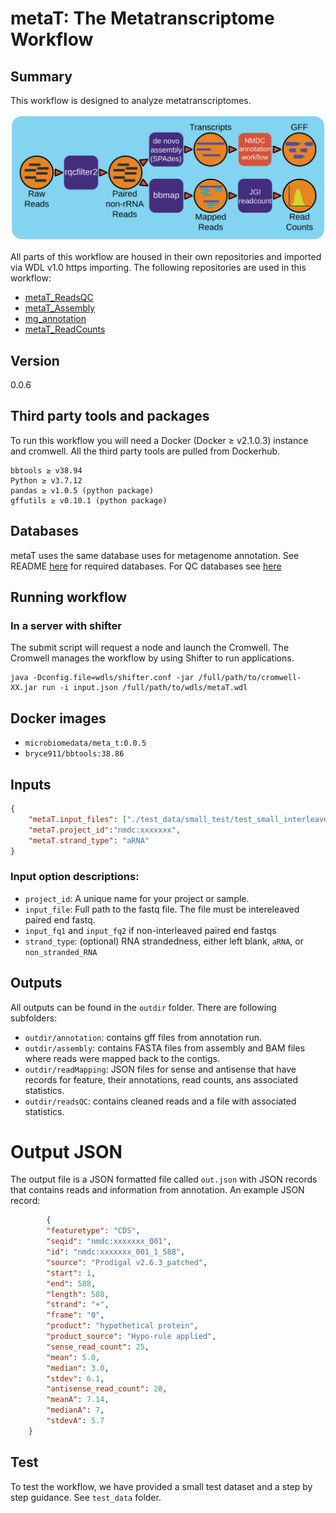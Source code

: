 # metaT: The Metatranscriptome Workflow

## Summary
This workflow is designed to analyze metatranscriptomes.

![metatranscriptomics workflow](docs/metat_workflow2024.svg)

All parts of this workflow are housed in their own repositories and imported via WDL v1.0 https importing. 
The following repositories are used in this workflow:
 - [metaT_ReadsQC](https://github.com/microbiomedata/metaT_ReadsQC)
 - [metaT_Assembly](https://github.com/microbiomedata/metaT_Assembly)
 - [mg_annotation](https://github.com/microbiomedata/mg_annotation)
 - [metaT_ReadCounts](https://github.com/microbiomedata/metaT_ReadCounts)

## Version
0.0.6

## Third party tools and packages
To run this workflow you will need a Docker (Docker ≥ v2.1.0.3) instance and cromwell. All the third party tools are pulled from Dockerhub.

```
bbtools ≥ v38.94
Python ≥ v3.7.12
pandas ≥ v1.0.5 (python package)
gffutils ≥ v0.10.1 (python package)
```

## Databases
metaT uses the same database uses for metagenome annotation. See README [here](https://github.com/microbiomedata/mg_annotation) for required databases. For QC databases see [here](https://github.com/microbiomedata/ReadsQC.)


## Running workflow

###  In a server with shifter
The submit script will request a node and launch the Cromwell.  The Cromwell manages the workflow by using Shifter to run applications.


```
java -Dconfig.file=wdls/shifter.conf -jar /full/path/to/cromwell-XX.jar run -i input.json /full/path/to/wdls/metaT.wdl

```


## Docker images

- `microbiomedata/meta_t:0.0.5`
- `bryce911/bbtools:38.86`


## Inputs

```json
{
    "metaT.input_files": ["./test_data/small_test/test_small_interleave.fastq.gz"],
    "metaT.project_id":"nmdc:xxxxxxx",
    "metaT.strand_type": "aRNA"
}
```
### Input option descriptions:
- `project_id`: A unique name for your project or sample.
- `input_file`: Full path to the fastq file. The file must be intereleaved paired end fastq.
- `input_fq1` and `input_fq2` if non-interleaved paired end fastqs
- `strand_type`: (optional) RNA strandedness, either left blank, `aRNA`, or `non_stranded_RNA`

## Outputs
All outputs can be found in the `outdir` folder. There are following subfolders:
- `outdir/annotation`: contains gff files from annotation run.
- `outdir/assembly`: contains FASTA files from assembly and BAM files where reads were mapped back to the contigs.
- `outdir/readMapping`: JSON files for sense and antisense that have records for feature, their annotations, read counts, ans associated statistics. 
- `outdir/readsQC`: contains cleaned reads and a file with associated statistics.

# Output JSON
The output file is a JSON formatted file called `out.json` with JSON records that contains reads and information from annotation. An example JSON record:
```json
        {
        "featuretype": "CDS",
        "seqid": "nmdc:xxxxxxx_001",
        "id": "nmdc:xxxxxxx_001_1_588",
        "source": "Prodigal v2.6.3_patched",
        "start": 1,
        "end": 588,
        "length": 588,
        "strand": "+",
        "frame": "0",
        "product": "hypothetical protein",
        "product_source": "Hypo-rule applied",
        "sense_read_count": 25,
        "mean": 5.0,
        "median": 3.0,
        "stdev": 6.1,
        "antisense_read_count": 28,
        "meanA": 7.14,
        "medianA": 7,
        "stdevA": 5.7
    }

```

## Test 
To test the workflow, we have provided a small test dataset and a step by step guidance. See `test_data` folder.

